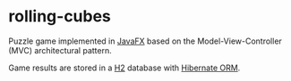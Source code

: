 rolling-cubes
=============

Puzzle game implemented in [JavaFX](https://openjfx.io/) based on the Model-View-Controller (MVC) architectural pattern.

Game results are stored in a [H2](https://www.h2database.com/) database with [Hibernate ORM](https://hibernate.org/orm/).
